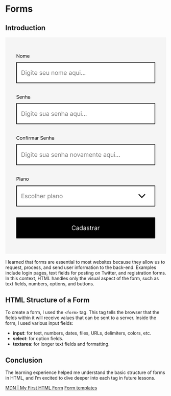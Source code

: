 # Forms

## Introduction  

![form_example](assets/form-example.svg)

I learned that forms are essential to most websites because they allow us to request, process, and send user information to the back-end. Examples include login pages, text fields for posting on Twitter, and registration forms. In this context, HTML handles only the visual aspect of the form, such as text fields, numbers, options, and buttons.

## HTML Structure of a Form  
To create a form, I used the `<form>` tag. This tag tells the browser that the fields within it will receive values that can be sent to a server. Inside the form, I used various input fields:

- **input**: for text, numbers, dates, files, URLs, delimiters, colors, etc.  
- **select**: for option fields.  
- **textarea**: for longer text fields and formatting.

## Conclusion  
The learning experience helped me understand the basic structure of forms in HTML, and I’m excited to dive deeper into each tag in future lessons.


[MDN | My First HTML Form](https://developer.mozilla.org/pt-BR/docs/Learn/Forms/Your_first_form)
[Form templates](https://nicepage.com/pt/c/formulario-de-contato-modelos-html)